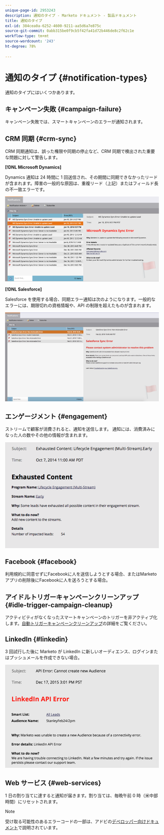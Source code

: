 ```yaml
---
unique-page-id: 2953243
description: 通知のタイプ - Marketo ドキュメント - 製品ドキュメント
title: 通知のタイプ
exl-id: 384cea0a-6252-4600-9211-aa5d6a7e875c
source-git-commit: 0abb315be0f9cb5f42fa41d72b446de8c2f62c1e
workflow-type: tm+mt
source-wordcount: '243'
ht-degree: 78%

---
```


# 通知のタイプ {#notification-types}

通知のタイプにはいくつかあります。

## キャンペーン失敗  {#campaign-failure}

キャンペーン失敗では、スマートキャンペーンのエラーが通知されます。

## CRM 同期 {#crm-sync}

CRM 同期通知は、誤った権限や同期の停止など、CRM 同期で検出された重要な問題に対して警告します。

**[!DNL Microsoft Dynamics]**

Dynamics 通知は 24 時間に 1 回送信され、その期間に同期できなかったリードが含まれます。障害の一般的な原因は、重複リード（上記）またはフィールド長の不一致エラーです。

![](assets/image2016-1-20-11-3a19-3a58.png)

**[!DNL Salesforce]**

Salesforce を使用する場合、同期エラー通知は次のようになります。一般的なエラーには、期限切れの資格情報や、API の制限を超えたものが含まれます。

![](assets/salesforcesyncerror.png)

## エンゲージメント {#engagement}

ストリームで顧客が消費されると、通知を送信します。 通知には、消費済みになった人の数やその他の情報が含まれます。

![](assets/image2014-10-14-10-3a57-3a9.png)

## Facebook {#facebook}

利用規約に同意せずにFacebookに人を送信しようとする場合、またはMarketoアプリの削除後にFacebookに人を送ろうとする場合。

## アイドルトリガーキャンペーンクリーンアップ {#idle-trigger-campaign-cleanup}

アクティビティがなくなったスマートキャンペーンのトリガーを非アクティブ化します。[自動トリガーキャンペーンクリーンアップ](/help/marketo/product-docs/core-marketo-concepts/smart-campaigns/using-smart-campaigns/automatic-trigger-campaign-cleanup.md)の詳細をご覧ください。

## LinkedIn {#linkedin}

3 回試行した後に Marketo が LinkedIn に新しいオーディエンス、ログインまたはプッシュメールを作成できない場合。

![](assets/linkedin.png)

## Web サービス {#web-services}

1 日の割り当てに達すると通知が届きます。割り当ては、毎晩午前 0 時（米中部時間）にリセットされます。

>[!NOTE]
>
>受け取る可能性のあるエラーコードの一部は、アドビの[デベロッパー向けドキュメント](https://developers.marketo.com/rest-api/error-codes/#response_level_error_codes)で説明されています。
